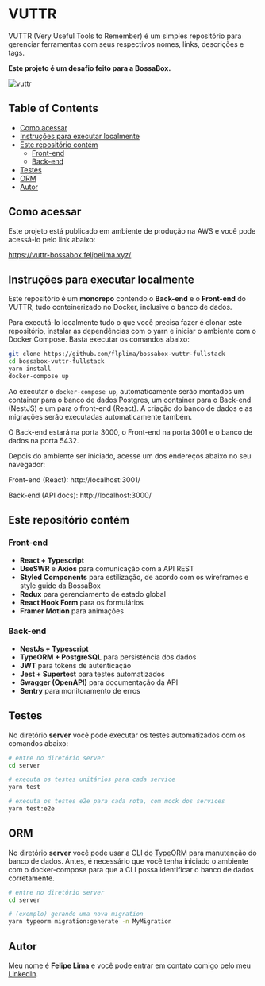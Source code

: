 # VUTTR

VUTTR (Very Useful Tools to Remember) é um simples repositório para gerenciar ferramentas com seus respectivos nomes, links, descrições e tags.

**Este projeto é um desafio feito para a BossaBox.**

![vuttr](https://user-images.githubusercontent.com/20775579/92924820-e876ad80-f40f-11ea-845f-a14b66db24e9.gif)

## Table of Contents

- [Como acessar](#como-acessar)
- [Instruções para executar localmente](#instruções-para-executar-localmente)
- [Este repositório contém](#este-repositório-contém)
  - [Front-end](#front-end)
  - [Back-end](#back-end)
- [Testes](#testes)
- [ORM](#orm)
- [Autor](#autor)

## Como acessar

Este projeto está publicado em ambiente de produção na AWS e você pode acessá-lo pelo link abaixo:

https://vuttr-bossabox.felipelima.xyz/

## Instruções para executar localmente

Este repositório é um **monorepo** contendo o **Back-end** e o **Front-end** do VUTTR, tudo conteinerizado no Docker, inclusive o banco de dados.

Para executá-lo localmente tudo o que você precisa fazer é clonar este repositório, instalar as dependências com o yarn e iniciar o ambiente com o Docker Compose. Basta executar os comandos abaixo:

```bash
git clone https://github.com/flplima/bossabox-vuttr-fullstack
cd bossabox-vuttr-fullstack
yarn install
docker-compose up
```

Ao executar o `docker-compose up`, automaticamente serão montados um container para o banco de dados Postgres, um container para o Back-end (NestJS) e um para o front-end (React). A criação do banco de dados e as migrações serão executadas automaticamente também.

O Back-end estará na porta 3000, o Front-end na porta 3001 e o banco de dados na porta 5432.

Depois do ambiente ser iniciado, acesse um dos endereços abaixo no seu navegador:

Front-end (React): http://localhost:3001/

Back-end (API docs): http://localhost:3000/

## Este repositório contém

### Front-end

- **React + Typescript**
- **UseSWR** e **Axios** para comunicação com a API REST
- **Styled Components** para estilização, de acordo com os wireframes e style guide da BossaBox
- **Redux** para gerenciamento de estado global
- **React Hook Form** para os formulários
- **Framer Motion** para animações

### Back-end

- **NestJs + Typescript**
- **TypeORM + PostgreSQL** para persistência dos dados
- **JWT** para tokens de autenticação
- **Jest + Supertest** para testes automatizados
- **Swagger (OpenAPI)** para documentação da API
- **Sentry** para monitoramento de erros

## Testes

No diretório **server** você pode executar os testes automatizados com os comandos abaixo:

```bash
# entre no diretório server
cd server

# executa os testes unitários para cada service
yarn test

# executa os testes e2e para cada rota, com mock dos services
yarn test:e2e
```

## ORM

No diretório **server** você pode usar a [CLI do TypeORM](https://github.com/typeorm/typeorm/blob/master/docs/using-cli.md) para manutenção do banco de dados. Antes, é necessário que você tenha iniciado o ambiente com o docker-compose para que a CLI possa identificar o banco de dados corretamente.

```bash
# entre no diretório server
cd server

# (exemplo) gerando uma nova migration
yarn typeorm migration:generate -n MyMigration
```

## Autor

Meu nome é **Felipe Lima** e você pode entrar em contato comigo pelo meu [LinkedIn](https://www.linkedin.com/in/felipelimadasilva/).

